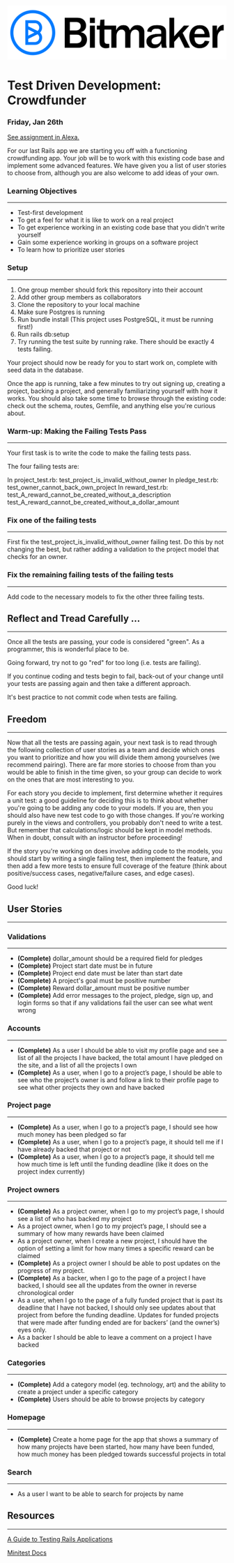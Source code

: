 ![Bitmaker](https://github.com/johncarlolopez/bitmaker-reference/blob/master/bitmakerlogo.svg)
# Test Driven Development: Crowdfunder
### Friday, Jan 26th


[See assignment in Alexa.](https://alexa.bitmaker.co/wdi/may-2017/assignments/2393/latest)

For our last Rails app we are starting you off with a functioning crowdfunding app. Your job will be to work with this existing code base and implement some advanced features. We have given you a list of user stories to choose from, although you are also welcome to add ideas of your own.

### Learning Objectives
___
  * Test-first development
  * To get a feel for what it is like to work on a real project
  * To get experience working in an existing code base that you didn't write yourself
  * Gain some experience working in groups on a software project
  * To learn how to prioritize user stories
### Setup
___
1. One group member should fork this repository into their account
2. Add other group members as collaborators
3. Clone the repository to your local machine
4. Make sure Postgres is running
5. Run bundle install (This project uses PostgreSQL, it must be running first!)
6. Run rails db:setup
7. Try running the test suite by running rake. There should be exactly 4 tests failing.  

Your project should now be ready for you to start work on, complete with seed data in the database.

Once the app is running, take a few minutes to try out signing up, creating a project, backing a project, and generally familiarizing yourself with how it works. You should also take some time to browse through the existing code: check out the schema, routes, Gemfile, and anything else you're curious about.

### Warm-up: Making the Failing Tests Pass
___
Your first task is to write the code to make the failing tests pass.

The four failing tests are:

In project_test.rb: test_project_is_invalid_without_owner
In pledge_test.rb: test_owner_cannot_back_own_project
In reward_test.rb:  
  test_A_reward_cannot_be_created_without_a_description
  test_A_reward_cannot_be_created_without_a_dollar_amount

### Fix one of the failing tests
___
First fix the test_project_is_invalid_without_owner failing test. Do this by not changing the best, but rather adding a validation to the project model that checks for an owner.

### Fix the remaining failing tests of the failing tests
___
Add code to the necessary models to fix the other three failing tests.

## Reflect and Tread Carefully ...
___
Once all the tests are passing, your code is considered "green". As a programmer, this is wonderful place to be.

Going forward, try not to go "red" for too long (i.e. tests are failing).

If you continue coding and tests begin to fail, back-out of your change until your tests are passing again and then take a different approach.

It's best practice to not commit code when tests are failing.

## Freedom
___
Now that all the tests are passing again, your next task is to read through the following collection of user stories as a team and decide which ones you want to prioritize and how you will divide them among yourselves (we recommend pairing). There are far more stories to choose from than you would be able to finish in the time given, so your group can decide to work on the ones that are most interesting to you.

For each story you decide to implement, first determine whether it requires a unit test: a good guideline for deciding this is to think about whether you're going to be adding any code to your models. If you are, then you should also have new test code to go with those changes. If you're working purely in the views and controllers, you probably don't need to write a test. But remember that calculations/logic should be kept in model methods. When in doubt, consult with an instructor before proceeding!

If the story you're working on does involve adding code to the models, you should start by writing a single failing test, then implement the feature, and then add a few more tests to ensure full coverage of the feature (think about positive/success cases, negative/failure cases, and edge cases).

Good luck!

## User Stories
___
### Validations
___
  * **(Complete)** dollar_amount should be a required field for pledges
  * **(Complete)** Project start date must be in future
  * **(Complete)** Project end date must be later than start date
  * **(Complete)** A project's goal must be positive number
  * **(Complete)** Reward dollar_amount must be positive number
  * **(Complete)** Add error messages to the project, pledge, sign up, and login forms so that if any validations fail the user can see what went wrong
### Accounts
___
  * **(Complete)** As a user I should be able to visit my profile page and see a list of all the projects I have backed, the total amount I have pledged on the site, and a list of all the projects I own
  * **(Complete)** As a user, when I go to a project’s page, I should be able to see who the project’s owner is and follow a link to their profile page to see what other projects they own and have backed
### Project page
___
  * **(Complete)** As a user, when I go to a project’s page, I should see how much money has been pledged so far
  * **(Complete)** As a user, when I go to a project’s page, it should tell me if I have already backed that project or not
  * **(Complete)** As a user, when I go to a project’s page, it should tell me how much time is left until the funding deadline (like it does on the project index currently)
### Project owners
___
  * **(Complete)** As a project owner, when I go to my project’s page, I should see a list of who has backed my project
  * As a project owner, when I go to my project’s page, I should see a summary of how many rewards have been claimed
  * As a project owner, when I create a new project, I should have the option of setting a limit for how many times a specific reward can be claimed
  * **(Complete)** As a project owner I should be able to post updates on the progress of my project.
  * **(Complete)** As a backer, when I go to the page of a project I have backed, I should see all the updates from the owner in reverse chronological order
  * As a user, when I go to the page of a fully funded project that is past its deadline that I have not backed, I should only see updates about that project from before the funding deadline. Updates for funded projects that were made after funding ended are for backers’ (and the owner’s) eyes only.
  * As a backer I should be able to leave a comment on a project I have backed
### Categories
___
  * **(Complete)** Add a category model (eg. technology, art) and the ability to create a project under a specific category
  * **(Complete)** Users should be able to browse projects by category
### Homepage
___
  * **(Complete)** Create a home page for the app that shows a summary of how many projects have been started, how many have been funded, how much money has been pledged towards successful projects in total
### Search
___
  * As a user I want to be able to search for projects by name

## Resources
___
  [A Guide to Testing Rails Applications](http://guides.rubyonrails.org/testing.html)

  [Minitest Docs](http://docs.seattlerb.org/minitest/)
